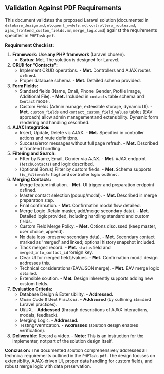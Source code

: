 ## Validation Against PDF Requirements

This document validates the proposed Laravel solution (documented in `database_design.md`, `eloquent_models.md`, `controllers_routes.md`, `ajax_frontend_custom_fields.md`, `merge_logic.md`) against the requirements specified in `PHPTask.pdf`.

**Requirement Checklist:**

1.  **Framework:** Use **any PHP framework** (Laravel chosen).
    *   **Status:** Met. The solution is designed for Laravel.
2.  **CRUD for "Contacts":**
    *   Implement CRUD operations. - **Met.** Controllers and AJAX routes defined.
    *   Proper database schema. - **Met.** Detailed schema provided.
3.  **Form Fields:**
    *   Standard fields (Name, Email, Phone, Gender, Profile Image, Additional File). - **Met.** Included in `contacts` table schema and `Contact` model.
    *   Custom Fields (Admin manage, extensible storage, dynamic UI). - **Met.** `custom_fields` and `contact_custom_field_values` tables (EAV approach) allow admin management and extensibility. Dynamic form rendering and handling described.
4.  **AJAX Integration:**
    *   Insert, Update, Delete via AJAX. - **Met.** Specified in controller actions and route definitions.
    *   Success/error messages without full page refresh. - **Met.** Described in frontend handling.
5.  **Filtering and Search:**
    *   Filter by Name, Email, Gender via AJAX. - **Met.** AJAX endpoint (`fetchContacts`) and logic described.
    *   (Optional Bonus) Filter by custom fields. - **Met.** Schema supports (`is_filterable` flag) and controller logic outlined.
6.  **Merging Contacts:**
    *   Merge feature initiation. - **Met.** UI trigger and preparation endpoint defined.
    *   Master contact selection (popup/modal). - **Met.** Described in merge preparation step.
    *   Final confirmation. - **Met.** Confirmation modal flow detailed.
    *   Merge Logic (Retain master, add/merge secondary data). - **Met.** Detailed logic provided, including handling standard and custom fields.
    *   Custom Field Merge Policy. - **Met.** Options discussed (keep master, user choice, append).
    *   No data loss (preserve secondary data). - **Met.** Secondary contact marked as 'merged' and linked; optional history snapshot included.
    *   Track merged record. - **Met.** `status` field and `merged_into_contact_id` foreign key.
    *   Clear UI for merged fields/values. - **Met.** Confirmation modal design addresses this.
    *   Technical considerations (EAV/JSON merge). - **Met.** EAV merge logic detailed.
    *   Extensible solution. - **Met.** Design inherently supports adding new custom fields.
7.  **Evaluation Criteria:**
    *   Database Design & Extensibility. - **Addressed.**
    *   Clean Code & Best Practices. - **Addressed** (by outlining standard Laravel practices).
    *   UI/UX. - **Addressed** (through descriptions of AJAX interactions, modals, feedback).
    *   Merging Logic. - **Addressed.**
    *   Testing/Verification. - **Addressed** (solution design enables verification).
8.  **Deliverable:** Record a video. - **Note:** This is an instruction for the implementer, not part of the solution design itself.

**Conclusion:** The documented solution comprehensively addresses all technical requirements outlined in the `PHPTask.pdf`. The design focuses on extensibility, AJAX-driven UI, proper data handling for custom fields, and robust merge logic with data preservation.
